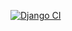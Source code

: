 [![Django CI](https://github.com/tthiagonobre/drf-api-heroku/actions/workflows/django.yml/badge.svg?branch=main)](https://github.com/tthiagonobre/drf-api-heroku/actions/workflows/django.yml)
